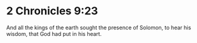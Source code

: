 # 2 Chronicles 9:23

And all the kings of the earth sought the presence of Solomon, to hear his wisdom, that God had put in his heart.